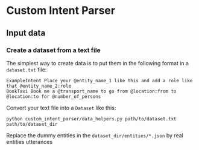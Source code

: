 # Custom Intent Parser

## Input data

### Create a dataset from a text file

The simplest way to create data is to put them in the following format in a `dataset.txt` file:


    ExampleIntent Place your @entity_name_1 like this and add a role like that @entity_name_2:role
    BookTaxi Book me a @transport_name to go from @location:from to @location:to for @number_of_persons
 
Convert your text file into a `Dataset` like this:
    
    python custom_intent_parser/data_helpers.py path/to/dataset.txt path/to/dataset_dir
    
Replace the dummy entities in the `dataset_dir/entities/*.json` by real entities utterances 
